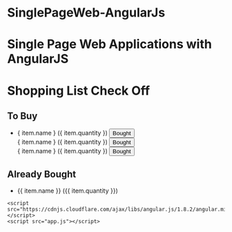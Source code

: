 # SinglePageWeb-AngularJs
# Single Page Web Applications with AngularJS
<!DOCTYPE html>
<html ng-app="ShoppingListCheckOff">
  <head>
    <title>Shopping List Check Off</title>
    <link rel="stylesheet" href="styles.css" />
  </head>
  <body>
    <div ng-controller="ShoppingListCheckOffController">
      <h1>Shopping List Check Off</h1>
      <div class="list">
        <h2>To Buy</h2>
        <ul>
          <li ng-repeat="item in toBuyItems">
            { item.name } ({ item.quantity })
            <button ng-click="buyItem(item)">Bought</button>
            <br />
            { item.name } ({ item.quantity })
            <button ng-click="buyItem(item)">Bought</button>
            <br />
            { item.name } ({ item.quantity })
            <button ng-click="buyItem(item)">Bought</button>
          </li>
        </ul>
      </div>
      <div class="list">
        <h2>Already Bought</h2>
        <ul>
          <li ng-repeat="item in alreadyBoughtItems">
            {{ item.name }} ({{ item.quantity }})
          </li>
        </ul>
      </div>
    </div>

    <script src="https://cdnjs.cloudflare.com/ajax/libs/angular.js/1.8.2/angular.min.js"></script>
    <script src="app.js"></script>
  </body>
</html>

